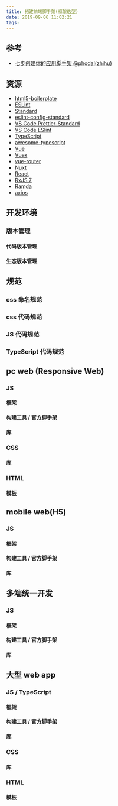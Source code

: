```yaml
---
title: 搭建前端脚手架(框架选型)
date: 2019-09-06 11:02:21
tags:
---
```


[html5-boilerplate]: https://github.com/h5bp/html5-boilerplate
[ESLint]: https://github.com/eslint/eslint (ESLint 代码质量效验工具)
[Standard]: https://github.com/standard/standard (Standard 代码规范)
[eslint-config-standard]: https://github.com/search?q=eslint-config-standard
[VS Code Prettier-Standard]: https://marketplace.visualstudio.com/items?itemName=numso.prettier-standard-vscode (VS Code Prettier-Standard 扩展)
[VS Code ESlint]: https://marketplace.visualstudio.com/items?itemName=dbaeumer.vscode-eslint (VS Code ESlint 扩展)
[TypeScript]: https://github.com/microsoft/TypeScript
[awesome-typescript]: https://github.com/dzharii/awesome-typescript
[Vue]: https://github.com/vuejs/vue
[Vuex]: https://github.com/vuejs/vuex
[vue-router]: https://github.com/vuejs/vue-router
[Nuxt]: https://github.com/nuxt/nuxt.js
[React]: https://github.com/facebook/react
[RxJS 7]: https://github.com/reactivex/rxjs
[Ramda]: https://github.com/ramda/ramda
[axios]: https://github.com/axios/axios
## 参考
- [七步创建你的应用脚手架 @phodal(zhihu)](https://zhuanlan.zhihu.com/p/80953492)

## 资源
- [html5-boilerplate][]
- [ESLint][]
- [Standard][]
- [eslint-config-standard][]
- [VS Code Prettier-Standard][]
- [VS Code ESlint][]
- [TypeScript][]
- [awesome-typescript][]
- [Vue][]
- [Vuex][]
- [vue-router][]
- [Nuxt][]
- [React][]
- [RxJS 7][]
- [Ramda][]
- [axios][]
## 开发环境

### 版本管理

#### 代码版本管理

#### 生态版本管理

## 规范

### css 命名规范

### css 代码规范

### JS 代码规范

### TypeScript 代码规范

## pc web (Responsive Web)

### JS

#### 框架

#### 构建工具 / 官方脚手架

#### 库

### CSS

#### 库

### HTML

#### 模板

## mobile web(H5)

### JS

#### 框架

#### 构建工具 / 官方脚手架

#### 库

## 多端统一开发

### JS

#### 框架

#### 构建工具 / 官方脚手架

#### 库

## 大型 web app

### JS / TypeScript

#### 框架

#### 构建工具 / 官方脚手架

#### 库

### CSS

#### 库

### HTML

#### 模板
